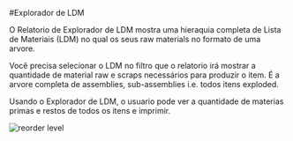 <!-- add-breadcrumbs -->
#Explorador de LDM

O Relatorio de Explorador de LDM mostra uma hieraquia completa de Lista de Materiais (LDM) no qual os seus raw materials no formato de uma arvore.

Você precisa selecionar o LDM no filtro que o relatorio irá mostrar a quantidade de material raw e scraps necessários para produzir o item. É a arvore completa de assemblies, sub-assemblies i.e. todos itens exploded.

Usando o Explorador de LDM, o usuario pode ver a quantidade de materias primas e restos de todos os itens e imprimir.

<img alt="reorder level" class="screenshot" src="{{docs_base_url}}/assets/img/articles/bom_explorer.png">
